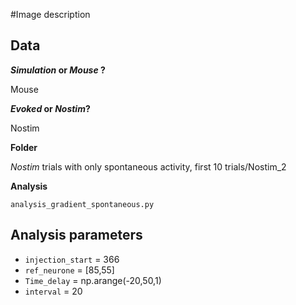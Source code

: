 #Image description

## Data
**_Simulation_ or _Mouse_ ?**

Mouse

**_Evoked_ or _Nostim_?**

Nostim

**Folder**

_Nostim_ trials with only spontaneous activity, first 10 trials/Nostim_2

**Analysis**

`analysis_gradient_spontaneous.py`

## Analysis parameters
- `injection_start` = 366
- `ref_neurone` = [85,55]
- `Time_delay` = np.arange(-20,50,1)
- `interval` = 20
